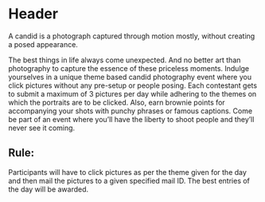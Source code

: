 <!-- TITLE: Expressions -->
<!-- SUBTITLE: A quick summary of Expressions -->

# Header
A candid is a photograph captured through motion mostly, without creating a posed appearance.

The best things in life always come unexpected. And no better art than photography to capture the essence of these priceless moments. Indulge yourselves in a unique theme based candid photography event where you click pictures without any pre-setup or people posing. Each contestant gets to submit a maximum of 3 pictures per day while adhering to the themes on which the portraits are to be clicked. Also, earn brownie points for accompanying your shots with punchy phrases or famous captions. Come be part of an event where you’ll have the liberty to shoot people and they’ll never see it coming.

## Rule:
Participants will have to click pictures as per the theme given for the day and then mail the pictures to a given specified mail ID. The best entries of the day will be awarded.
